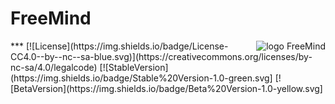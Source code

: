 # FreeMind

<img align="right" src="https://github.com/technikamateur/IGF-FreeMind/blob/master/logo/linux-server-128px.png" alt="logo FreeMind">
***
[![License](https://img.shields.io/badge/License-CC4.0--by--nc--sa-blue.svg)](https://creativecommons.org/licenses/by-nc-sa/4.0/legalcode) [![StableVersion](https://img.shields.io/badge/Stable%20Version-1.0-green.svg] [![BetaVersion](https://img.shields.io/badge/Beta%20Version-1.0-yellow.svg]
